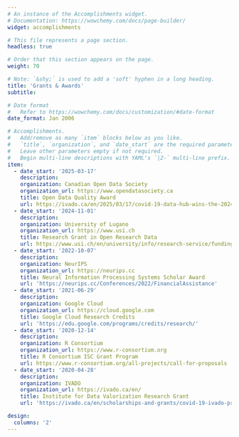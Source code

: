 ```yaml
---
# An instance of the Accomplishments widget.
# Documentation: https://wowchemy.com/docs/page-builder/
widget: accomplishments

# This file represents a page section.
headless: true

# Order that this section appears on the page.
weight: 70

# Note: `&shy;` is used to add a 'soft' hyphen in a long heading.
title: 'Grants & Awards'
subtitle:

# Date format
#   Refer to https://wowchemy.com/docs/customization/#date-format
date_format: Jan 2006

# Accomplishments.
#   Add/remove as many `item` blocks below as you like.
#   `title`, `organization`, and `date_start` are the required parameters.
#   Leave other parameters empty if not required.
#   Begin multi-line descriptions with YAML's `|2-` multi-line prefix.
item:
  - date_start: '2025-03-17'
    description: 
    organization: Canadian Open Data Society
    organization_url: https://www.opendatasociety.ca
    title: Open Data Quality Award
    url: https://ivado.ca/en/2025/03/17/covid-19-data-hub-wins-the-2024-open-data-quality-award/
  - date_start: '2024-11-01'
    description: 
    organization: University of Lugano
    organization_url: https://www.usi.ch
    title: Research Grant in Open Research Data
    url: https://www.usi.ch/en/university/info/research-service/funding-opportunities/call-projects-open-science-open-research-data
  - date_start: '2022-10-07'
    description: 
    organization: NeurIPS
    organization_url: https://neurips.cc
    title: Neural Information Processing Systems Scholar Award
    url: 'https://neurips.cc/Conferences/2022/FinancialAssistance'
  - date_start: '2021-06-29'
    description: 
    organization: Google Cloud
    organization_url: https://cloud.google.com
    title: Google Cloud Research Credits
    url: 'https://edu.google.com/programs/credits/research/'
  - date_start: '2020-12-14'
    description: 
    organization: R Consortium
    organization_url: https://www.r-consortium.org
    title: R Consortium ISC Grant Program
    url: https://www.r-consortium.org/all-projects/call-for-proposals
  - date_start: '2020-04-28'
    description: 
    organization: IVADO
    organization_url: https://ivado.ca/en/
    title: Institute for Data Valorization Research Grant
    url: 'https://ivado.ca/en/scholarships-and-grants/covid-19-ivado-projects-and-initiatives/'

design:
  columns: '2'
---
```

